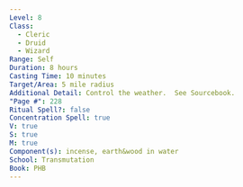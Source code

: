 ```yaml
---
Level: 8
Class:
  - Cleric
  - Druid
  - Wizard
Range: Self
Duration: 8 hours
Casting Time: 10 minutes
Target/Area: 5 mile radius
Additional Detail: Control the weather.  See Sourcebook.
"Page #": 228
Ritual Spell?: false
Concentration Spell: true
V: true
S: true
M: true
Component(s): incense, earth&wood in water
School: Transmutation
Book: PHB
---
```

